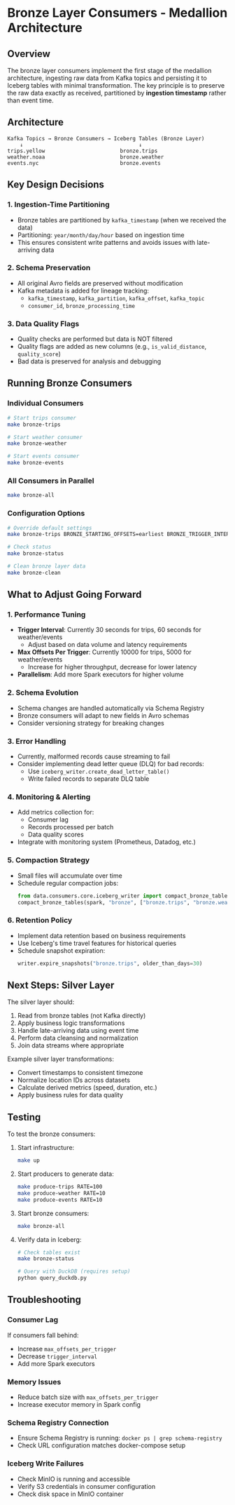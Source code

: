 # Bronze Layer Consumers - Medallion Architecture

## Overview

The bronze layer consumers implement the first stage of the medallion architecture, ingesting raw data from Kafka topics and persisting it to Iceberg tables with minimal transformation. The key principle is to preserve the raw data exactly as received, partitioned by **ingestion timestamp** rather than event time.

## Architecture

```
Kafka Topics → Bronze Consumers → Iceberg Tables (Bronze Layer)
    ↓                                     ↓
trips.yellow                        bronze.trips
weather.noaa                        bronze.weather
events.nyc                          bronze.events
```

## Key Design Decisions

### 1. Ingestion-Time Partitioning
- Bronze tables are partitioned by `kafka_timestamp` (when we received the data)
- Partitioning: `year/month/day/hour` based on ingestion time
- This ensures consistent write patterns and avoids issues with late-arriving data

### 2. Schema Preservation
- All original Avro fields are preserved without modification
- Kafka metadata is added for lineage tracking:
  - `kafka_timestamp`, `kafka_partition`, `kafka_offset`, `kafka_topic`
  - `consumer_id`, `bronze_processing_time`

### 3. Data Quality Flags
- Quality checks are performed but data is NOT filtered
- Quality flags are added as new columns (e.g., `is_valid_distance`, `quality_score`)
- Bad data is preserved for analysis and debugging

## Running Bronze Consumers

### Individual Consumers
```bash
# Start trips consumer
make bronze-trips

# Start weather consumer
make bronze-weather

# Start events consumer
make bronze-events
```

### All Consumers in Parallel
```bash
make bronze-all
```

### Configuration Options
```bash
# Override default settings
make bronze-trips BRONZE_STARTING_OFFSETS=earliest BRONZE_TRIGGER_INTERVAL="10 seconds"

# Check status
make bronze-status

# Clean bronze layer data
make bronze-clean
```

## What to Adjust Going Forward

### 1. Performance Tuning
- **Trigger Interval**: Currently 30 seconds for trips, 60 seconds for weather/events
  - Adjust based on data volume and latency requirements
- **Max Offsets Per Trigger**: Currently 10000 for trips, 5000 for weather/events
  - Increase for higher throughput, decrease for lower latency
- **Parallelism**: Add more Spark executors for higher volume

### 2. Schema Evolution
- Schema changes are handled automatically via Schema Registry
- Bronze consumers will adapt to new fields in Avro schemas
- Consider versioning strategy for breaking changes

### 3. Error Handling
- Currently, malformed records cause streaming to fail
- Consider implementing dead letter queue (DLQ) for bad records:
  - Use `iceberg_writer.create_dead_letter_table()`
  - Write failed records to separate DLQ table

### 4. Monitoring & Alerting
- Add metrics collection for:
  - Consumer lag
  - Records processed per batch
  - Data quality scores
- Integrate with monitoring system (Prometheus, Datadog, etc.)

### 5. Compaction Strategy
- Small files will accumulate over time
- Schedule regular compaction jobs:
  ```python
  from data.consumers.core.iceberg_writer import compact_bronze_tables
  compact_bronze_tables(spark, "bronze", ["bronze.trips", "bronze.weather", "bronze.events"])
  ```

### 6. Retention Policy
- Implement data retention based on business requirements
- Use Iceberg's time travel features for historical queries
- Schedule snapshot expiration:
  ```python
  writer.expire_snapshots("bronze.trips", older_than_days=30)
  ```

## Next Steps: Silver Layer

The silver layer should:
1. Read from bronze tables (not Kafka directly)
2. Apply business logic transformations
3. Handle late-arriving data using event time
4. Perform data cleansing and normalization
5. Join data streams where appropriate

Example silver layer transformations:
- Convert timestamps to consistent timezone
- Normalize location IDs across datasets
- Calculate derived metrics (speed, duration, etc.)
- Apply business rules for data quality

## Testing

To test the bronze consumers:

1. Start infrastructure:
   ```bash
   make up
   ```

2. Start producers to generate data:
   ```bash
   make produce-trips RATE=100
   make produce-weather RATE=10
   make produce-events RATE=10
   ```

3. Start bronze consumers:
   ```bash
   make bronze-all
   ```

4. Verify data in Iceberg:
   ```bash
   # Check tables exist
   make bronze-status

   # Query with DuckDB (requires setup)
   python query_duckdb.py
   ```

## Troubleshooting

### Consumer Lag
If consumers fall behind:
- Increase `max_offsets_per_trigger`
- Decrease `trigger_interval`
- Add more Spark executors

### Memory Issues
- Reduce batch size with `max_offsets_per_trigger`
- Increase executor memory in Spark config

### Schema Registry Connection
- Ensure Schema Registry is running: `docker ps | grep schema-registry`
- Check URL configuration matches docker-compose setup

### Iceberg Write Failures
- Check MinIO is running and accessible
- Verify S3 credentials in consumer configuration
- Check disk space in MinIO container